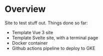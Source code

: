 # Overview

Site to test stuff out. Things done so far:

- Template Vue 3 site
- Template Svelte site, with a terminal page
- Docker container
- Github actions pipeline to deploy to GKE
